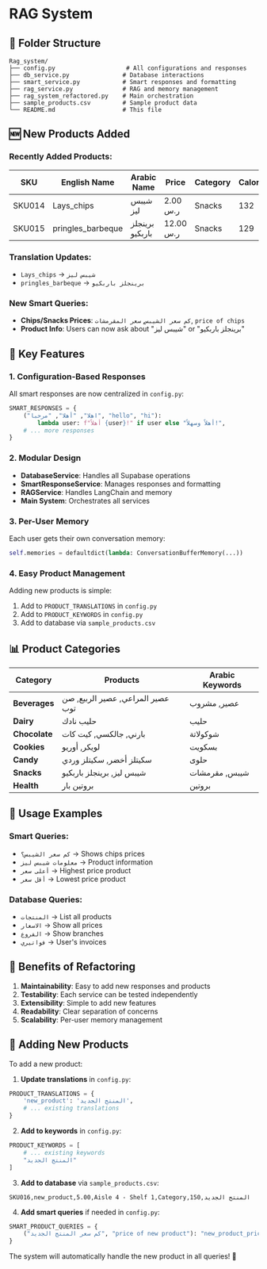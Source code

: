 #  RAG System

## 📁 Folder Structure

```
Rag_system/
├── config.py                    # All configurations and responses
├── db_service.py               # Database interactions
├── smart_service.py            # Smart responses and formatting
├── rag_service.py              # RAG and memory management
├── rag_system_refactored.py    # Main orchestration
├── sample_products.csv         # Sample product data
└── README.md                   # This file
```

## 🆕 New Products Added

### Recently Added Products:

| SKU | English Name | Arabic Name | Price | Category | Calories |
|-----|--------------|-------------|-------|----------|----------|
| SKU014 | Lays_chips | شيبس ليز | 2.00 ر.س | Snacks | 132 |
| SKU015 | pringles_barbeque | برينجلز باربكيو | 12.00 ر.س | Snacks | 129 |

### Translation Updates:
- `Lays_chips` → `شيبس ليز`
- `pringles_barbeque` → `برينجلز باربكيو`

### New Smart Queries:
- **Chips/Snacks Prices**: `كم سعر الشيبس`, `سعر المقرمشات`, `price of chips`
- **Product Info**: Users can now ask about "شيبس ليز" or "برينجلز باربكيو"

## 🚀 Key Features

### 1. Configuration-Based Responses
All smart responses are now centralized in `config.py`:
```python
SMART_RESPONSES = {
    ("اهلا", "أهلا", "مرحبا", "hello", "hi"): 
        lambda user: f"أهلاً {user}!" if user else "أهلاً وسهلاً!",
    # ... more responses
}
```

### 2. Modular Design
- **DatabaseService**: Handles all Supabase operations
- **SmartResponseService**: Manages responses and formatting
- **RAGService**: Handles LangChain and memory
- **Main System**: Orchestrates all services

### 3. Per-User Memory
Each user gets their own conversation memory:
```python
self.memories = defaultdict(lambda: ConversationBufferMemory(...))
```

### 4. Easy Product Management
Adding new products is simple:
1. Add to `PRODUCT_TRANSLATIONS` in `config.py`
2. Add to `PRODUCT_KEYWORDS` in `config.py`
3. Add to database via `sample_products.csv`

## 📊 Product Categories

| Category | Products | Arabic Keywords |
|----------|----------|-----------------|
| **Beverages** | عصير المراعي, عصير الربيع, صن توب | عصير, مشروب |
| **Dairy** | حليب نادك | حليب |
| **Chocolate** | بارني, جالكسي, كيت كات | شوكولاتة |
| **Cookies** | لويكر, أوريو | بسكويت |
| **Candy** | سكيتلز أخضر, سكيتلز وردي | حلوى |
| **Snacks** | شيبس ليز, برينجلز باربكيو | شيبس, مقرمشات |
| **Health** | بروتين بار | بروتين |

## 🔧 Usage Examples

### Smart Queries:
- `كم سعر الشيبس؟` → Shows chips prices
- `معلومات شيبس ليز` → Product information
- `أعلى سعر` → Highest price product
- `أقل سعر` → Lowest price product

### Database Queries:
- `المنتجات` → List all products
- `الاسعار` → Show all prices
- `الفروع` → Show branches
- `فواتيري` → User's invoices

## 🎯 Benefits of Refactoring

1. **Maintainability**: Easy to add new responses and products
2. **Testability**: Each service can be tested independently
3. **Extensibility**: Simple to add new features
4. **Readability**: Clear separation of concerns
5. **Scalability**: Per-user memory management

## 📝 Adding New Products

To add a new product:

1. **Update translations** in `config.py`:
```python
PRODUCT_TRANSLATIONS = {
    'new_product': 'المنتج الجديد',
    # ... existing translations
}
```

2. **Add to keywords** in `config.py`:
```python
PRODUCT_KEYWORDS = [
    # ... existing keywords
    "المنتج الجديد"
]
```

3. **Add to database** via `sample_products.csv`:
```csv
SKU016,new_product,5.00,Aisle 4 - Shelf 1,Category,150,المنتج الجديد
```

4. **Add smart queries** if needed in `config.py`:
```python
SMART_PRODUCT_QUERIES = {
    ("كم سعر المنتج الجديد", "price of new product"): "new_product_prices",
}
```

The system will automatically handle the new product in all queries! 🎉

